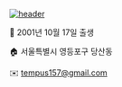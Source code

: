[![header](https://capsule-render.vercel.app/api?type=rect&color=0366d6&height=200&section=header&text=환영합니다&fontSize=80&fontColor=ffffff&fontAlignY=54)](https://github.com/kyechan99/capsule-render)

👤 2001년 10월 17일 출생

🏠 서울특별시 영등포구 당산동

✉️ tempus157@gmail.com
